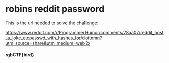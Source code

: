 # robins reddit password

This is the url needed to solve the challenge:

https://www.reddit.com/r/ProgrammerHumor/comments/78aa07/reddit_host_a_joke_etcpasswd_with_hashes_for/dottnmn?utm_source=share&utm_medium=web2x


#### rgbCTF{bird}

